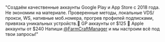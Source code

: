 
"Создаём качественные аккаунты Google Play и App Store с 2018 года. Не экономим на материале. Проверенные методы, локальные VDS/прокси, WS, нативные моб.номера, прогрев профилей подписками, привязка уникальных устройств.📱 GP аккаунты от $125 📱 Apple аккаунты от $240 Напиши [@FarmCraftManager](https://t.me/FarmCraftManager) и мы настроим всё под твои запросы!"